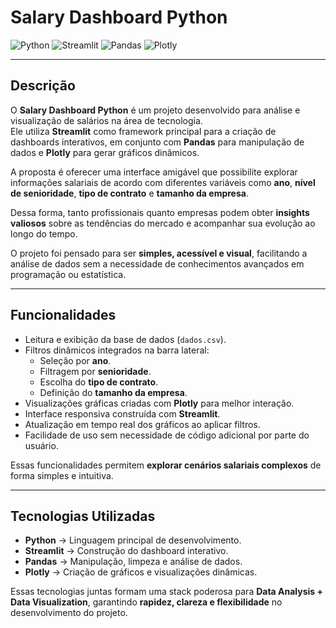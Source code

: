 # Salary Dashboard Python

![Python](https://img.shields.io/badge/Python-Linguagem-3776AB?style=flat-square&logo=python&logoColor=white)
![Streamlit](https://img.shields.io/badge/Streamlit-Dashboard-FF4B4B?style=flat-square&logo=streamlit&logoColor=white)
![Pandas](https://img.shields.io/badge/Pandas-Data%20Analysis-150458?style=flat-square&logo=pandas&logoColor=white)
![Plotly](https://img.shields.io/badge/Plotly-Data%20Viz-3F4F75?style=flat-square&logo=plotly&logoColor=white)

---

## Descrição

O **Salary Dashboard Python** é um projeto desenvolvido para análise e visualização de salários na área de tecnologia.  
Ele utiliza **Streamlit** como framework principal para a criação de dashboards interativos, em conjunto com **Pandas** para manipulação de dados e **Plotly** para gerar gráficos dinâmicos.  

A proposta é oferecer uma interface amigável que possibilite explorar informações salariais de acordo com diferentes variáveis como **ano**, **nível de senioridade**, **tipo de contrato** e **tamanho da empresa**.  

Dessa forma, tanto profissionais quanto empresas podem obter **insights valiosos** sobre as tendências do mercado e acompanhar sua evolução ao longo do tempo.  

O projeto foi pensado para ser **simples, acessível e visual**, facilitando a análise de dados sem a necessidade de conhecimentos avançados em programação ou estatística.  

---

## Funcionalidades

- Leitura e exibição da base de dados (`dados.csv`).  
- Filtros dinâmicos integrados na barra lateral:  
  - Seleção por **ano**.  
  - Filtragem por **senioridade**.  
  - Escolha do **tipo de contrato**.  
  - Definição do **tamanho da empresa**.  
- Visualizações gráficas criadas com **Plotly** para melhor interação.  
- Interface responsiva construída com **Streamlit**.  
- Atualização em tempo real dos gráficos ao aplicar filtros.  
- Facilidade de uso sem necessidade de código adicional por parte do usuário.  

Essas funcionalidades permitem **explorar cenários salariais complexos** de forma simples e intuitiva.  

---

## Tecnologias Utilizadas

- **Python** → Linguagem principal de desenvolvimento.  
- **Streamlit** → Construção do dashboard interativo.  
- **Pandas** → Manipulação, limpeza e análise de dados.  
- **Plotly** → Criação de gráficos e visualizações dinâmicas.  

Essas tecnologias juntas formam uma stack poderosa para **Data Analysis + Data Visualization**, garantindo **rapidez, clareza e flexibilidade** no desenvolvimento do projeto.  
